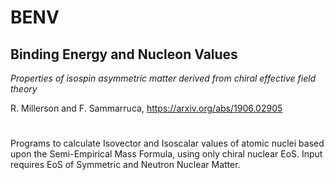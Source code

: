# BENV
## Binding Energy and Nucleon Values

*Properties of isospin asymmetric matter derived from chiral effective field theory*

R. Millerson and F. Sammarruca, https://arxiv.org/abs/1906.02905 

#

Programs to calculate Isovector and Isoscalar values of atomic nuclei based upon the Semi-Empirical Mass Formula, using only chiral nuclear EoS. Input requires EoS of Symmetric and Neutron Nuclear Matter. 
